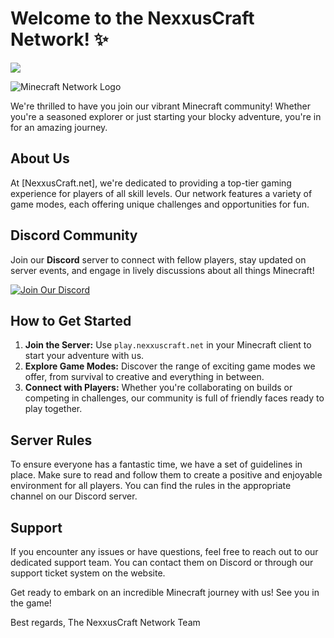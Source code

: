 # Welcome to the NexxusCraft Network! :sparkles:
<p align="left"> <img src="https://komarev.com/ghpvc/?username=NexxusCraft&label=Profile%20views&color=0077b6&style=flat" /> </p>

![Minecraft Network Logo](insert_logo_url_here)

We're thrilled to have you join our vibrant Minecraft community! Whether you're a seasoned explorer or just starting your blocky adventure, you're in for an amazing journey.

## About Us
At [NexxusCraft.net], we're dedicated to providing a top-tier gaming experience for players of all skill levels. Our network features a variety of game modes, each offering unique challenges and opportunities for fun.

## Discord Community
Join our **Discord** server to connect with fellow players, stay updated on server events, and engage in lively discussions about all things Minecraft!

[![Join Our Discord](insert_discord_badge_url_here)](insert_discord_invite_link_here)

## How to Get Started
1. **Join the Server:** Use `play.nexxuscraft.net` in your Minecraft client to start your adventure with us.
2. **Explore Game Modes:** Discover the range of exciting game modes we offer, from survival to creative and everything in between.
3. **Connect with Players:** Whether you're collaborating on builds or competing in challenges, our community is full of friendly faces ready to play together.

## Server Rules
To ensure everyone has a fantastic time, we have a set of guidelines in place. Make sure to read and follow them to create a positive and enjoyable environment for all players. You can find the rules in the appropriate channel on our Discord server.

## Support
If you encounter any issues or have questions, feel free to reach out to our dedicated support team. You can contact them on Discord or through our support ticket system on the website.

Get ready to embark on an incredible Minecraft journey with us! See you in the game!

Best regards,
The NexxusCraft Network Team
